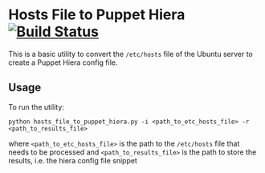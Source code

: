 # Hosts File to Puppet Hiera [![Build Status](https://travis-ci.org/fredericfran-gds/hosts_file_to_puppet_hiera.svg?branch=master)](https://travis-ci.org/fredericfran-gds/hosts_file_to_puppet_hiera)

This is a basic utility to convert the `/etc/hosts` file of the Ubuntu server to
create a Puppet Hiera config file.

## Usage

To run the utility:
```
python hosts_file_to_puppet_hiera.py -i <path_to_etc_hosts_file> -r <path_to_results_file>
```
where `<path_to_etc_hosts_file>` is the path to the `/etc/hosts` file that needs to be processed
and `<path_to_results_file>` is the path to store the results, i.e. the hiera config file snippet
